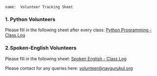```ngMeta
name:  Volunteer Tracking Sheet
```

### 1. Python Volunteers
Please fill in the following sheet after every class: [Python Programming - Class Log](https://docs.google.com/spreadsheets/d/1A8M0DIBB-yhlJ7_JvLSgBKppq5498hxwDyyc9GNs2F4/edit?usp=sharing)

### 2.Spoken-English Volunteers
Please fill in the following sheet: [Spoken English - Class Log](https://docs.google.com/spreadsheets/d/1jZYeO6412o1tFhmGVRjWETmotBMXZjK15CAiyy2Z0_c/edit#gid=0)

Please contact for any queries here: volunteer@navgurukul.org
